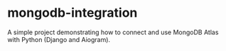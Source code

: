# mongodb-integration
A simple project demonstrating how to connect and use MongoDB Atlas with Python (Django and Aiogram).
